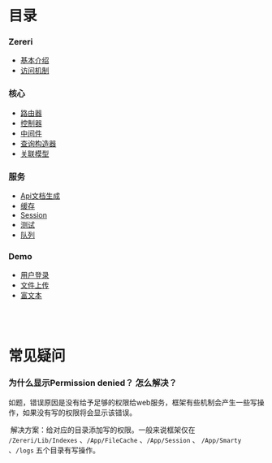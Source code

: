 # 目录

### Zereri

- [基本介绍](https://github.com/sostuts/Zereri/blob/development/Document/introduction.md)
- [访问机制](https://github.com/sostuts/Zereri/blob/development/Document/visit.md)



### 核心

- [路由器](https://github.com/sostuts/Zereri/blob/development/Document/route.md)
- [控制器](https://github.com/sostuts/Zereri/blob/development/Document/controller.md)
- [中间件](https://github.com/sostuts/Zereri/blob/development/Document/middleware.md)
- [查询构造器](https://github.com/sostuts/Zereri/blob/development/Document/db.md)
- [关联模型](https://github.com/sostuts/Zereri/blob/development/Document/model.md)



### 服务

- [Api文档生成](https://github.com/sostuts/Zereri/blob/development/Document/api.md)
- [缓存](https://github.com/sostuts/Zereri/blob/development/Document/cache.md)
- [Session](https://github.com/sostuts/Zereri/blob/development/Document/session.md)
- [测试](https://github.com/sostuts/Zereri/blob/development/Document/test.md)
- [队列](https://github.com/sostuts/Zereri/blob/development/Document/queue.md)


### Demo

- [用户登录](./Document/demo_login.md)
- [文件上传](./Document/demo_upload.md)
- [富文本](./Document/demo_editor.md)

<br/>

<br/>

# 常见疑问

### 为什么显示Permission denied？ 怎么解决？

​	如题，错误原因是没有给予足够的权限给web服务，框架有些机制会产生一些写操作，如果没有写的权限将会显示该错误。

​	解决方案：给对应的目录添加写的权限。一般来说框架仅在 `/Zereri/Lib/Indexes` 、`/App/FileCache` 、`/App/Session`  、 `/App/Smarty` 、`/logs` 五个目录有写操作。

